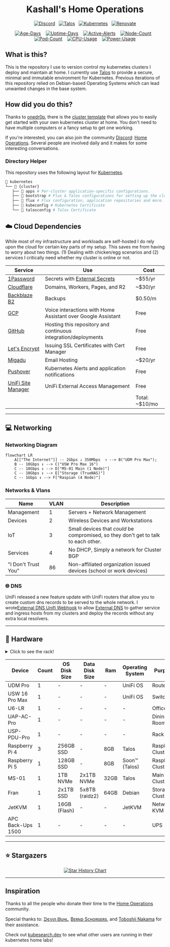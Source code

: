 <div align="center">

# Kashall's Home Operations

[![Discord](https://img.shields.io/discord/673534664354430999?style=for-the-badge&label&logo=discord&logoColor=white&color=blue)](https://discord.gg/home-operations)&nbsp;&nbsp;
[![Talos](https://img.shields.io/endpoint?url=https%3A%2F%2Fkromgo.ok8.sh%2Fquery%3Fformat%3Dendpoint%26metric%3Dtalos_version&style=for-the-badge&logo=talos&logoColor=white&color=blue&label=%20)](https://www.talos.dev/)&nbsp;&nbsp;
[![Kubernetes](https://img.shields.io/endpoint?url=https%3A%2F%2Fkromgo.ok8.sh%2Fquery%3Fformat%3Dendpoint%26metric%3Dkubernetes_version&style=for-the-badge&logo=kubernetes&logoColor=white&color=blue&label=%20)](https://www.talos.dev/)&nbsp;&nbsp;
[![Renovate](https://img.shields.io/github/actions/workflow/status/kashalls/home-cluster/renovate.yaml?branch=main&label=&logo=renovatebot&style=for-the-badge&color=blue)](https://github.com/kashalls/home-cluster/actions/workflows/renovate.yaml)

[![Age-Days](https://img.shields.io/endpoint?url=https%3A%2F%2Fkromgo.ok8.sh%2Fquery%3Fmetric%3Dcluster_age_days&style=flat-squaree&label=Age)](https://github.com/kashalls/kromgo/)&nbsp;&nbsp;&nbsp;
[![Uptime-Days](https://img.shields.io/endpoint?url=https%3A%2F%2Fkromgo.ok8.sh%2Fquery%3Fmetric%3Dcluster_uptime_days&style=flat-square&label=Uptime)](https://github.com/kashalls/kromgo/)&nbsp;&nbsp;&nbsp;
[![Active-Alerts](https://img.shields.io/endpoint?url=https%3A%2F%2Fkromgo.ok8.sh%2Fquery%3Fmetric%3Dprometheus_active_alerts&style=flat-square&label=Firing%20Alerts)](https://github.com/kashalls/kromgo/)&nbsp;&nbsp;&nbsp;
[![Node-Count](https://img.shields.io/endpoint?url=https%3A%2F%2Fkromgo.ok8.sh%2Fquery%3Fmetric%3Dcluster_node_count&style=flat-square&label=Nodes)](https://github.com/kashalls/kromgo/)&nbsp;&nbsp;&nbsp;
[![Pod-Count](https://img.shields.io/endpoint?url=https%3A%2F%2Fkromgo.ok8.sh%2Fquery%3Fmetric%3Dcluster_pods_running&style=flat-square&label=Pods&color=green)](https://github.com/kashalls/kromgo/)&nbsp;&nbsp;&nbsp;
[![CPU-Usage](https://img.shields.io/endpoint?url=https%3A%2F%2Fkromgo.ok8.sh%2Fquery%3Fmetric%3Dcluster_cpu_usage&style=flat-square&label=CPU)](https://github.com/kashalls/kromgo/)&nbsp;&nbsp;&nbsp;
[![Power-Usage](https://img.shields.io/endpoint?url=https%3A%2F%2Fkromgo.ok8.sh%2Fquery%3Fmetric%3Dcluster_power_usage&style=flat-square&label=Power)](https://github.com/kashalls/kromgo/)

</div>

## What is this?

This is the repository I use to version control my kubernetes clusters I deploy and maintain at home. I currently use [Talos](https://www.talos.dev/) to provide a secure, minimal and immutable environment for Kubernetes. Previous iterations of this repository relied on Debian-based Operating Systems which can lead unwanted changes in the base system.

## How did you do this?

Thanks to [onedr0p](https://github.com/onedr0p), there is the [cluster template](https://github.com/onedr0p/flux-cluster-template) that allows you to easily get started with your own kubernetes cluster at home. You don't need to have multiple computers or a fancy setup to get one working.

If you're interested, you can also join the community [Discord](https://discord.com): [Home Operations](https://discord.gg/home-operations). Several people are involved daily and it makes for some interesting conversations.

### Directory Helper

This repository uses the following layout for [Kubernetes](./kubernetes/).

```sh
📁 kubernetes
└── 📁 {cluster}
   ├── 📁 apps # Per-cluster application-specific configurations.
   ├── 📁 bootstrap # Flux & Talos configurations for setting up the cluster.
   ├── 📁 flux # Flux configuration, application repositories and more.
   ├── 📝 kubeconfig # Kubernetes Certificate
   └── 📝 talosconfig # Talos Certificate
```

## ☁️ Cloud Dependencies

While most of my infrastructure and workloads are self-hosted I do rely upon the cloud for certain key parts of my setup. This saves me from having to worry about two things. (1) Dealing with chicken/egg scenarios and (2) services I critically need whether my cluster is online or not.

| Service                                    | Use                                                            | Cost           |
|--------------------------------------------|----------------------------------------------------------------|----------------|
| [1Password](https://1password.com/)        | Secrets with [External Secrets](https://external-secrets.io/)  | ~$55/yr        |
| [Cloudflare](https://www.cloudflare.com/)  | Domains, Workers, Pages, and R2                                | ~$30/yr        |
| [Backblaze B2](https://www.backblaze.com/cloud-storage) | Backups                              | $0.50/m
| [GCP](https://cloud.google.com/)           | Voice interactions with Home Assistant over Google Assistant   | Free           |
| [GitHub](https://github.com/)              | Hosting this repository and continuous integration/deployments | Free           |
| [Let's Encrypt](https://letsencrypt.org/)  | Issuing SSL Certificates with Cert Manager                     | Free           |
| [Migadu](https://migadu.com/)              | Email Hosting                                                  | ~$20/yr        |
| [Pushover](https://pushover.net/)          | Kubernetes Alerts and application notifications                | Free           |
| [UniFi Site Manager](https://unifi.ui.com) | UniFi External Access Management                               | Free           |
|                                            |                                                                | Total: ~$10/mo |
---


## 💻 Networking


### Networking Diagram
```mermaid
flowchart LR
    A[["The Internet"]] -- 2Gbps ↓ 350Mbps  ↑ --> B("UDM Pro Max");
    B -- 10Gbps ↕ --> C("USW Pro Max 16")
    C -- 10Gbps ↕ --> D["MS-01 Main (1 Node)"]
    C -- 10Gbps ↕ --> E["Storage (TrueNAS)"]
    C -- 1Gbps ↕ --> F["Raspian (4 Node)"]
```

### Networks & Vlans

| Name                | VLAN | Description                                                                         |
|---------------------|------|-------------------------------------------------------------------------------------|
| Management          | 1    | Servers + Network Management                                                        |
| Devices             | 2    | Wireless Devices and Workstations                                                   |
| IoT                 | 3    | Small devices that *could* be compromised, so they don't get to talk to each other. |
| Services            | 4    | No DHCP, Simply a network for Cluster BGP                                           |
| "I Don't Trust You" | 86   | Non-affiliated organization issued devices (school or work devices)                 |


### 🌐 DNS

UniFi released a new feature update with UniFi routers that allow you to create custom dns records to be served to the whole network. I wrote[External DNS Unifi Webhook](https://github.com/kashalls/external-dns-unifi-webhook) to allow [External DNS](https://github.com/kubernetes-sigs/external-dns/) to gather service and ingress hosts from my clusters and deploy the records without any extra local resolvers.

---

## 🔧 Hardware

<details>
  <summary>Click to see the rack!</summary>
  Updated 05/25/2024

  <img src="https://owo.whats-th.is/2drDDRN.jpg" align="center" width="200px" alt="rack"/>
</details>

| Device                  | Count | OS Disk Size | Data Disk Size       | Ram  | Operating System | Purpose           |
|-------------------------|-------|--------------|----------------------|------|------------------|-------------------|
| UDM Pro                 | 1     | -            | -                    | -    | UniFi OS         | Router            |
| USW 16 Pro Max          | 1     | -            | -                    | -    | UniFi OS         | Switching         |
| U6-LR                   | 1     | -            | -                    | -    | -                | Office AP         |
| UAP-AC-Pro              | 1     | -            | -                    | -    | -                | Dining Room AP    |
| USP-PDU-Pro             | 1     | -            | -                    | -    | -                | Rack PDU          |
| Raspberry Pi 4          | 3     | 256GB SSD    | -                    | 8GB  | Talos            | Raspberry Cluster |
| Raspberry Pi 5          | 1     | 128GB SSD    | -                    | 8GB  | Soon™ (Talos)    | Raspberry Cluster |
| MS-01                   | 1     | 1TB NVMe     | 2x1TB NVMe           | 32GB | Talos            | Main Cluster      |
| Fran                    | 1     | 2x1TB SSD    | 5x8TB (raidz2)       | 64GB | Debian           | Storage Cluster   |
| JetKVM                  | 1     | 16GB (Flash) | -                    | -    | JetKVM           | Network KVM       |
| APC Back-Ups 1500       | 1     | -            | -                    | -    | -                | UPS               |

---

## ⭐ Stargazers

<div align="center">

[![Star History Chart](https://api.star-history.com/svg?repos=kashalls/home-cluster&type=Date)](https://star-history.com/#kashalls/home-cluster&Date)

</div>

---

## Inspiration

Thanks to all the people who donate their time to the [Home Operations](https://discord.gg/home-operations) community.

Special thanks to: [ᗪєνιη ᗷυнʟ](https://github.com/onedr0p/home-cluster), [Bᴇʀɴᴅ Sᴄʜᴏʀɢᴇʀs](https://github.com/bjw-s/k8s-gitops), and [Toboshii Nakama](https://github.com/toboshii/home-cluster) for their assistance.

Check out [kubesearch.dev](https://kubesearch.dev) to see what other users are running in their kubernetes home labs!
